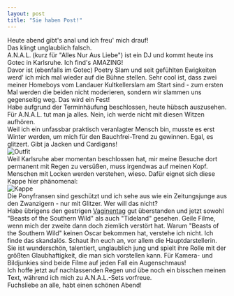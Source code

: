 ```yaml
---
layout: post
title: "Sie haben Post!"
---
```


Heute abend gibt's anal und ich freu' mich drauf!  
Das klingt unglaublich falsch.  
A.N.A.L. (kurz für "Alles Nur Aus Liebe") ist ein DJ und kommt heute ins Gotec in Karlsruhe. Ich find's AMAZING!  
Davor ist (ebenfalls im Gotec) Poetry Slam und seit gefühlten Ewigkeiten werd' ich mich mal wieder auf die Bühne stellen. Sehr cool ist, dass zwei meiner Homeboys vom Landauer Kultkellerslam am Start sind - zum ersten Mal werden die beiden nicht moderieren, sondern wir slammen uns gegenseitig weg. Das wird ein Fest!  
Habe aufgrund der Terminhäufung beschlossen, heute hübsch auszusehen. Für A.N.A.L. tut man ja alles. Nein, ich werde nicht mit diesen Witzen aufhören.  
Weil ich ein unfassbar praktisch veranlagter Mensch bin, musste es erst Winter werden, um mich für den Bauchfrei-Trend zu gewinnen. Egal, es glitzert. Gibt ja Jacken und Cardigans!  
![Outfit](http://farm4.staticflickr.com/3756/12542114234_62113a8e34_c.jpg)  
Weil Karlsruhe aber momentan beschlossen hat, mir meine Besuche dort permanent mit Regen zu versüßen, muss irgendwas auf meinen Kopf. Menschen mit Locken werden verstehen, wieso. Dafür eignet sich diese Kappe hier phänomenal:  
![Kappe](http://farm8.staticflickr.com/7350/12541752863_3b0146e7fa_c.jpg)  
Die Ponyfransen sind geschützt und ich sehe aus wie ein Zeitungsjunge aus den Zwanzigern - nur mit Glitzer. Wer will das nicht?  
Habe übrigens den gestrigen [Vaginentag](http://fuchsgehtum.de/vaginentag/) gut überstanden und jetzt sowohl "Beasts of the Southern Wild" als auch "Tideland" gesehen. Geile Filme, wenn mich der zweite dann doch ziemlich verstört hat. Warum "Beasts of the Southern Wild" keinen Oscar bekommen hat, verstehe ich nicht. Ich finde das skandalös. Schaut ihn euch an, vor allem die Hauptdarstellerin. Sie ist wunderschön, talentiert, unglaublich jung und spielt ihre Rolle mit der größten Glaubhaftigkeit, die man sich vorstellen kann. Für Kamera- und Bildjunkies sind beide Filme auf jeden Fall ein Augenschmaus!  
Ich hoffe jetzt auf nachlassenden Regen und übe noch ein bisschen meinen Text, während ich mich zu A.N.A.L.-Sets vorfreue.  
Fuchsliebe an alle, habt einen schönen Abend!
